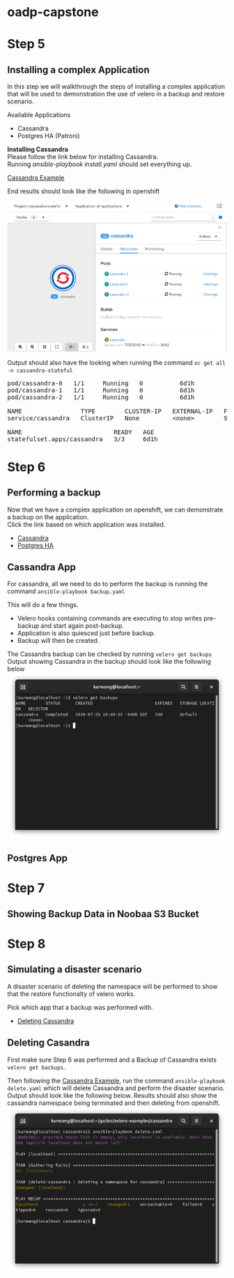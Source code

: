 # oadp-capstone

# Step 5
## Installing a complex Application
In this step we will walkthrough the steps of installing a complex application
that will be used to demonstration the use of velero in a backup and restore scenario.

Available Applications
* Cassandra
* Postgres HA (Patroni)  

**Installing Cassandra**  
Please follow the link below for installing Cassandra.  
Running *ansible-playbook install.yaml* should set everything up.  

[Cassandra Example](https://github.com/konveyor/velero-examples/tree/master/cassandra "Cassandra")

End results should look like the following in openshift

![](Images/CassandraOpenshift.png "Cassandra Example")

Output should also have the looking when running the command `oc get all -n cassandra-stateful`
<pre>pod/cassandra-0   1/1     Running   0          6d1h
pod/cassandra-1   1/1     Running   0          6d1h
pod/cassandra-2   1/1     Running   0          6d1h

NAME                TYPE        CLUSTER-IP   EXTERNAL-IP   PORT(S)    AGE
service/cassandra   ClusterIP   None         &lt;none&gt;        9042/TCP   6d1h

NAME                         READY   AGE
statefulset.apps/cassandra   3/3     6d1h
</pre>

# Step 6
## Performing a backup
Now that we have a complex application on openshift, we can demonstrate a backup on the application.  
Click the link based on which application was installed.

- [Cassandra](#cassandra-app)  
- [Postgres HA](#postgres-app)

## Cassandra App
For cassandra, all we need to do to perform the backup is running the command `ansible-playbook backup.yaml`

This will do a few things.
* Velero hooks containing commands are executing to stop writes pre-backup and start again post-backup.
* Application is also quiesced just before backup.
* Backup will then be created.

The Cassandra backup can be checked by running `velero get backups`  
Output showing Cassandra in the backup should look like the following below
![](Images/CassandraBackupExample.png "Cassandra Backup")
## Postgres App

# Step 7
## Showing Backup Data in Noobaa S3 Bucket

# Step 8
## Simulating a disaster scenario
A disaster scenario of deleting the namespace will be performed to show that the restore functionalty of velero works.

Pick which app that a backup was performed with.
- [Deleting Cassandra](#deleting-cassandra)  

## Deleting Casandra
First make sure Step 6 was performed and a Backup of Cassandra exists `velero get backups`.

Then following the [Cassandra Example](https://github.com/konveyor/velero-examples/tree/master/cassandra "Cassandra"), run the
command `ansible-playbook delete.yaml` which will delete Cassandra and perform the disaster scenario.
Output should look like the following below. Results should also show the cassandra namespace being terminated and then deleting from openshift.
![](Images/CassandraDelete.png "Cassandra Delete")

